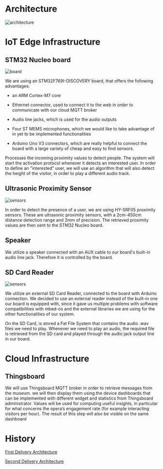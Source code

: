 # Architecture

![architecture](https://github.com/g185/SmartMuseum/blob/master/assets/architecture_3.jpg)

# IoT Edge Infrastructure

## STM32 Nucleo board
![board](https://github.com/g185/SmartMuseum/blob/master/assets/discoF769ni.jpeg)


We are using an STM32F769I-DISCOVERY board, that offers the following advantages: 

- an ARM Cortex-M7 core

- Ethernet connector, used to connect it to the web in order to communicate with our cloud MQTT broker

- Audio line jacks, which is used for the audio outputs

- Four ST MEMS microphones, which we would like to take advantage of in yet to be implemented functionalities

- Arduino Uno V3 connectors, which are really helpful to connect the board with a large variety of cheap and easy to find sensors.


Processes the incoming proximity values to detect people. The system will start the activation protocol whenever it detects an interested user. In order to define an "interested" user, we will use an algorithm that will also detect the height of the visitor, in order to play a different audio track.

## Ultrasonic Proximity Sensor
![sensors](https://github.com/g185/SmartMuseum/blob/master/assets/sensors.jpg )

In order to detect the presence of a user, we are using HY-SRF05 proximity sensors. These are ultrasonic proximity sensors, with a 2cm-450cm distance detection range and 2mm of precision.
The retrieved proximity values are then sent to the STM32 Nucleo board.

## Speaker
We utilize a speaker connected with an AUX cable to our board's built-in audio line jack. Therefore it is controlled by the board.

## SD Card Reader

![sensors](https://github.com/g185/SmartMuseum/blob/master/assets/SD-card-read.jpg )

We utilize an external SD Card Reader, connected to the board with Arduino connection. We decided to use an external reader instead of the built-in one our board is equipped with, since it gave us multiple problems with software compatibilities with mbed-os and the external libraries we are using for the other functionalities of our system.

On the SD Card, is stored a Fat File System that contains the audio .wav files we need to play. Whenever we need to play an audio, the required file is retrieved from the SD card  and played through the audio jack output line in our board.


# Cloud Infrastructure
## Thingsboard
We will use Thingsboard MQTT broker in order to retrieve messages from the museum. we will then display them using the device dashboards that can be implemented with different widget and statistics from Thingsboard administrator. 
Values will be used for computing useful insights, in particular for what concerns the opera’s engagement rate (for example interacting visitors per hour). The result of this step will also be visible on the same dashboard



# History
[First Delivery Architecture](https://github.com/g185/ArTeller/blob/master/first_presentation/Architecture.md)


[Second Delivery Architecture](https://github.com/g185/ArTeller/blob/master/second_presentation/Architecture.md)
